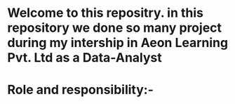# Welcome to this repositry. in this repository we done so many project during my intership in Aeon Learning Pvt. Ltd as a Data-Analyst
# Role and responsibility:-

